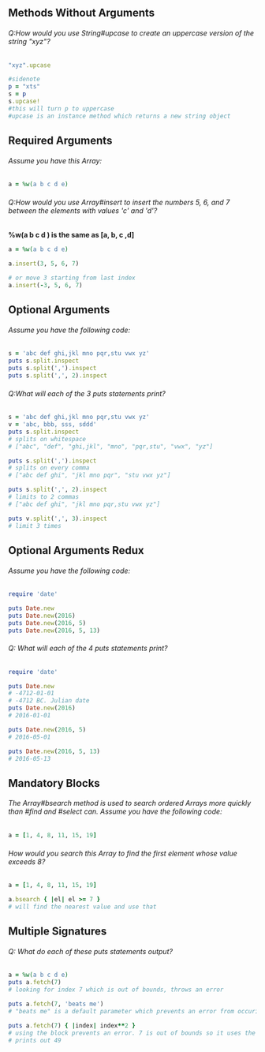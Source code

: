 ## Methods Without Arguments
###### Q:How would you use String#upcase to create an uppercase version of the string "xyz"?

```ruby
"xyz".upcase

#sidenote
p = "xts"
s = p
s.upcase!
#this will turn p to uppercase
#upcase is an instance method which returns a new string object
```

## Required Arguments
###### Assume you have this Array:

```ruby
a = %w(a b c d e)
```
###### Q:How would you use Array#insert to insert the numbers 5, 6, and 7 between the elements with values 'c' and 'd'?

**%w(a b c d ) is the same as [a, b, c ,d]**

```ruby
a = %w(a b c d e)

a.insert(3, 5, 6, 7)

# or move 3 starting from last index
a.insert(-3, 5, 6, 7)

```


## Optional Arguments
###### Assume you have the following code:

```ruby
s = 'abc def ghi,jkl mno pqr,stu vwx yz'
puts s.split.inspect
puts s.split(',').inspect
puts s.split(',', 2).inspect
```
###### Q:What will each of the 3 puts statements print?

```ruby
s = 'abc def ghi,jkl mno pqr,stu vwx yz'
v = 'abc, bbb, sss, sddd'
puts s.split.inspect
# splits on whitespace
# ["abc", "def", "ghi,jkl", "mno", "pqr,stu", "vwx", "yz"]

puts s.split(',').inspect
# splits on every comma
# ["abc def ghi", "jkl mno pqr", "stu vwx yz"]

puts s.split(',', 2).inspect
# limits to 2 commas
# ["abc def ghi", "jkl mno pqr,stu vwx yz"]

puts v.split(',', 3).inspect
# limit 3 times
```


## Optional Arguments Redux
###### Assume you have the following code:

```ruby
require 'date'

puts Date.new
puts Date.new(2016)
puts Date.new(2016, 5)
puts Date.new(2016, 5, 13)
```
###### Q: What will each of the 4 puts statements print?

```ruby
require 'date'

puts Date.new
# -4712-01-01
# -4712 BC. Julian date
puts Date.new(2016)
# 2016-01-01

puts Date.new(2016, 5)
# 2016-05-01

puts Date.new(2016, 5, 13)
# 2016-05-13

```

## Mandatory Blocks
###### The Array#bsearch method is used to search ordered Arrays more quickly than #find and #select can. Assume you have the following code:

```ruby
a = [1, 4, 8, 11, 15, 19]
```
###### How would you search this Array to find the first element whose value exceeds 8?

```ruby
a = [1, 4, 8, 11, 15, 19]

a.bsearch { |el| el >= 7 }
# will find the nearest value and use that

```

## Multiple Signatures
###### Q: What do each of these puts statements output?

```ruby
a = %w(a b c d e)
puts a.fetch(7)
# looking for index 7 which is out of bounds, throws an error

puts a.fetch(7, 'beats me')
# "beats me" is a default parameter which prevents an error from occuring

puts a.fetch(7) { |index| index**2 }
# using the block prevents an error. 7 is out of bounds so it uses the block instead
# prints out 49
```